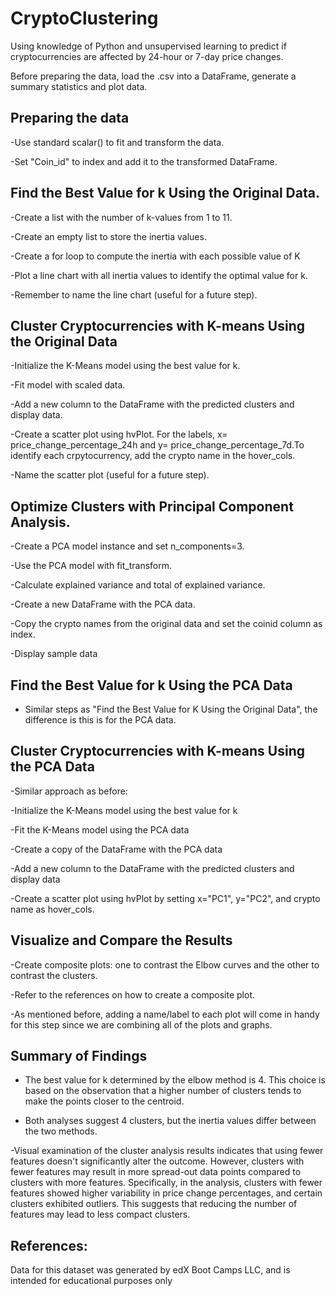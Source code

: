 # CryptoClustering
Using knowledge of Python and unsupervised learning to predict if cryptocurrencies are affected by 24-hour or 7-day price changes.

Before preparing the data, load the .csv into a DataFrame, generate a summary statistics and plot data. 

## Preparing the data
-Use standard scalar() to fit and transform the data.

-Set "Coin_id" to index and add it to the transformed DataFrame. 


## Find the Best Value for k Using the Original Data.
-Create a list with the number of k-values from 1 to 11.

-Create an empty list to store the inertia values.

-Create a for loop to compute the inertia with each possible value of K

-Plot a line chart with all inertia values to identify the optimal value for k.

-Remember to name the line chart (useful for a future step).


## Cluster Cryptocurrencies with K-means Using the Original Data

-Initialize the K-Means model using the best value for k.

-Fit model with scaled data.

-Add a new column to the DataFrame with the predicted clusters and display data.

-Create a scatter plot using hvPlot. For the labels, x= price_change_percentage_24h and y= price_change_percentage_7d.To identify each crpytocurrency, add the crypto name in the hover_cols.

-Name the scatter plot (useful for a future step).


## Optimize Clusters with Principal Component Analysis.

-Create a PCA model instance and set n_components=3.

-Use the PCA model with fit_transform.

-Calculate explained variance and total of explained variance.

-Create a new DataFrame with the PCA data.

-Copy the crypto names from the original data and set the coinid column as index.

-Display sample data


## Find the Best Value for k Using the PCA Data

- Similar steps as "Find the Best Value for K Using the Original Data", the difference is this is for the PCA data.


## Cluster Cryptocurrencies with K-means Using the PCA Data

-Similar approach as before:

  -Initialize the K-Means model using the best value for k
  
  -Fit the K-Means model using the PCA data
  
  -Create a copy of the DataFrame with the PCA data
  
  -Add a new column to the DataFrame with the predicted clusters and display data
  
  -Create a scatter plot using hvPlot by setting x="PC1", y="PC2", and crypto name as hover_cols. 


##  Visualize and Compare the Results

-Create composite plots: one to contrast the Elbow curves and the other to contrast the clusters.

-Refer to the references on how to create a composite plot.

-As mentioned before, adding a name/label to each plot will come in handy for this step since we are combining all of the plots and graphs.


## Summary of Findings
- The best value for k determined by the elbow method is 4. This choice is based on the observation that a higher number of clusters tends to make the points closer to the centroid.

- Both analyses suggest 4 clusters, but the inertia values differ between the two methods.

-Visual examination of the cluster analysis results indicates that using fewer features doesn't significantly alter the outcome. However, clusters with fewer features may result in more spread-out data points compared to clusters with more features. Specifically, in the analysis, clusters with fewer features showed higher variability in price change percentages, and certain clusters exhibited outliers. This suggests that reducing the number of features may lead to less compact clusters.


## References:
Data for this dataset was generated by edX Boot Camps LLC, and is intended for educational purposes only
